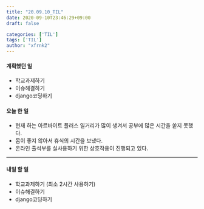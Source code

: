 ```yaml
---
title: "20.09.10_TIL"
date: 2020-09-10T23:46:29+09:00
draft: false

categories: ['TIL']
tags: ['TIL']
author: "xfrnk2"
---
```

#### 계획했던 일
+ 학교과제하기 
+ 이슈해결하기
+ django코딩하기

#### 오늘 한 일
+ 현재 하는 아르바이트 플러스 일거리가 많이 생겨서 공부에 많은 시간을 쏟지 못했다.
+ 몸이 좋지 않아서 휴식의 시간을 보냈다.
+ 온라인 출석부를 실사용하기 위한 상호작용이 진행되고 있다.
---   
#### 내일 할 일 
+ 학교과제하기 (최소 2시간 사용하기)
+ 이슈해결하기
+ django코딩하기